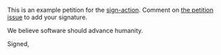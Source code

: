 This is an example petition for the [sign-action](https://github.com/jeffrafter/sign-action). Comment on [the petition issue](https://github.com/jeffrafter/example-petition/issues/1) to add your signature.

We believe software should advance humanity.

Signed,

<!-- signatures -->

